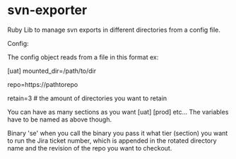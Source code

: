 svn-exporter
============

Ruby Lib to manage svn exports in different directories from a config file.


Config:

The config object reads from a file in this format
ex:

[uat]
mounted_dir=/path/to/dir

repo=https://pathtorepo

retain=3 # the amount of directories you want to retain


You can have as many sections as you want [uat] [prod] etc... 
The variables have to be named as above though. 



Binary 'se'
when you call the binary you pass it what tier (section) you want to run the Jira ticket number, which is appended in the rotated directory name and the revision of the repo you want to checkout.




